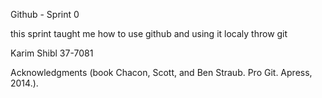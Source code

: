 Github - Sprint 0

this sprint taught me how to use github and using it localy throw git

Karim Shibl 37-7081

Acknowledgments (book Chacon, Scott, and Ben Straub. Pro Git. Apress,
2014.).